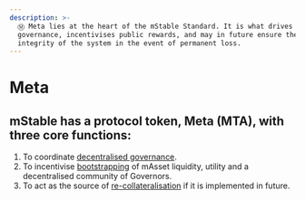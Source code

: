 ```yaml
---
description: >-
  Ⓜ Meta lies at the heart of the mStable Standard. It is what drives token
  governance, incentivises public rewards, and may in future ensure the
  integrity of the system in the event of permanent loss.
---
```


# Meta

## **mStable has a protocol token, Meta \(MTA\), with three core functions:**

1. To coordinate [decentralised governance](governance.md).
2. To incentivise [bootstrapping](../../meta-rewards-1/introduction/) of mAsset liquidity, utility and a decentralised community of Governors.
3. To act as the source of [re-collateralisation](recollateralisation.md) if it is implemented in future.



